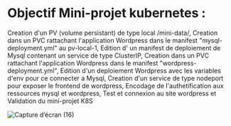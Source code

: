 # Objectif Mini-projet kubernetes : 
Creation d'un PV (volume persistant) de type local /mini-data/,
Creation dans un PVC rattachant l'application Wordpress dans le manifest "mysql-deployment.yml" au pv-local-1,
Edition d' un manifest de deploiement de Mysql contenant un service de type ClusterIP,
Creation dans un PVC rattachant l'application Wordpress dans le manifest "wordpress-deployment.yml",
Edition d'un deploiement Wordpress avec les variables d'env pour ce connecter a Mysql,
Creation d'un service de type nodeport pour exposer le frontend de wordpress,
Encodage de l'authetification aux ressources mysql et wordpress,
Test et connexion au site wordpress et 
Validation du mini-projet K8S

![Capture d’écran (16)](https://github.com/mikimihia/mini-projet_k8s/assets/44511981/609843eb-8e17-4645-871e-e7d70bed48d7)
